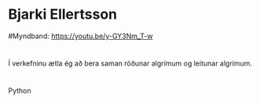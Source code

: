 # Bjarki Ellertsson
#Myndband: https://youtu.be/y-GY3Nm_T-w
#
Í verkefninu ætla ég að bera saman röðunar algrímum og leitunar algrímum.
#
Python
